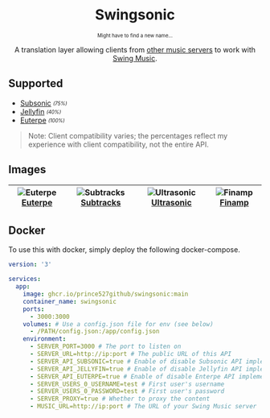 <h1 align="center">Swingsonic</h1>

<p align="center"><sub><sup>Might have to find a new name...</sub></sup></p>

<p align="center">A translation layer allowing clients from <a href="#supported">other music servers</a> to work with <a href="https://github.com/swing-opensource/swingmusic">Swing Music</a>.</p>

## Supported

- [Subsonic](https://www.subsonic.org/pages/index.jsp) <sub><sup>*(75%)*</sub></sup>
- [Jellyfin](https://jellyfin.org/) <sub><sup>*(40%)*</sub></sup>
- [Euterpe](https://listen-to-euterpe.eu/) <sub><sup>*(100%)*</sub></sup>

> Note: Client compatibility varies; the percentages reflect my experience with client compatibility, not the entire API.

## Images

| ![Euterpe](https://api.serversmp.xyz/upload/66002233195e65d6b608bc1e.webp) <a href="https://github.com/ironsmile/euterpe-mobile" align="center">Euterpe</a> | ![Subtracks](https://api.serversmp.xyz/upload/66002232195e65d6b608bc1c.webp) <a href="https://github.com/austinried/subtracks" align="center">Subtracks</a> | ![Ultrasonic](https://api.serversmp.xyz/upload/6600222d195e65d6b608bc1a.webp) <a href="https://gitlab.com/ultrasonic/ultrasonic" align="center">Ultrasonic</a> | ![Finamp](https://api.serversmp.xyz/upload/6606fcd5195e65d6b608c1e6.webp) <a href="https://github.com/jmshrv/finamp" align="center">Finamp</a> |
|-------------------------------------------------------------------------------------------------------------------------------------------------------------|-------------------------------------------------------------------------------------------------------------------------------------------------------------|----------------------------------------------------------------------------------------------------------------------------------------------------------------|------------------------------------------------------------------------------------------------------------------------------------------------|

## Docker

To use this with docker, simply deploy the following docker-compose.

```yml
version: '3'

services:
  app:
    image: ghcr.io/prince527github/swingsonic:main
    container_name: swingsonic
    ports:
      - 3000:3000
    volumes: # Use a config.json file for env (see below)
      - /PATH/config.json:/app/config.json
    environment:
      - SERVER_PORT=3000 # The port to listen on
      - SERVER_URL=http://ip:port # The public URL of this API
      - SERVER_API_SUBSONIC=true # Enable of disable Subsonic API implementation
      - SERVER_API_JELLYFIN=true # Enable of disable Jellyfin API implementation
      - SERVER_API_EUTERPE=true # Enable of disable Enterpe API implementation
      - SERVER_USERS_0_USERNAME=test # First user's username
      - SERVER_USERS_0_PASSWORD=test # First user's password
      - SERVER_PROXY=true # Whether to proxy the content
      - MUSIC_URL=http://ip:port # The URL of your Swing Music server
```
